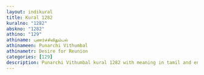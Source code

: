 ```yaml
---
layout: indikural
title: Kural 1282
kuralno: "1282"
abskno: "1282"
athino: "129"
athiname: புணர்ச்சிவிதும்பல்
athinameen: Punarchi Vithumbal
athinametr: Desire for Reunion
categories: [129]
description: Punarchi Vithumbal kural 1282 with meaning in tamil and english 
---
```


